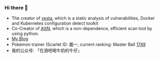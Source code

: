 ### Hi there 👋

- The creator of [vesta](https://github.com/kvesta/vesta), which is a static analysis of vulnerabilities, Docker and Kubernetes configuration detect toolkit
- Co-Creator of [AlliN](https://github.com/P1-Team/AlliN), which is a non-dependence, efficient scan tool by using python.
- [My Blog](https://christa.top)
- Pokémon trainer (Scarlet ID: 鹿一, current ranking: Master Ball [1749](https://christa.top/static/media/uploads/2023/06/28/img_3872.JPG)
- 我的公众号: 「在酒吧喝牛奶的牛仔」
